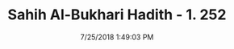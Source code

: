 ---
title        : "Sahih Al-Bukhari Hadith - 1. 252"
date         : 7/25/2018 1:49:03 PM
draft        : false
type         : "hadith"
layout       : "hadith"
BookCode     : "SHB"
VolumeNumber : "1"
HadithNumber : "252"
categories  :  ["Ghusl-Bathing with a Sa of water"]
tags  :  ["Abu Jafar"]
---